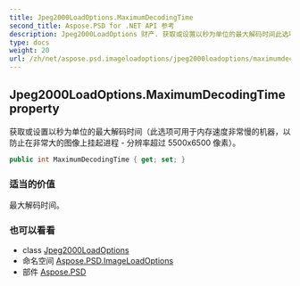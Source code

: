 ```yaml
---
title: Jpeg2000LoadOptions.MaximumDecodingTime
second_title: Aspose.PSD for .NET API 参考
description: Jpeg2000LoadOptions 财产. 获取或设置以秒为单位的最大解码时间此选项可用于内存速度非常慢的机器以防止在非常大的图像上挂起进程  分辨率超过 5500x6500 像素
type: docs
weight: 20
url: /zh/net/aspose.psd.imageloadoptions/jpeg2000loadoptions/maximumdecodingtime/
---
```

## Jpeg2000LoadOptions.MaximumDecodingTime property

获取或设置以秒为单位的最大解码时间（此选项可用于内存速度非常慢的机器，以防止在非常大的图像上挂起进程 - 分辨率超过 5500x6500 像素）。

```csharp
public int MaximumDecodingTime { get; set; }
```

### 适当的价值

最大解码时间。

### 也可以看看

* class [Jpeg2000LoadOptions](../)
* 命名空间 [Aspose.PSD.ImageLoadOptions](../../jpeg2000loadoptions/)
* 部件 [Aspose.PSD](../../../)


